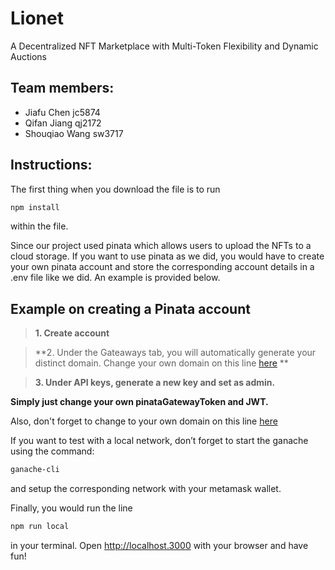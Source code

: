 # Lionet
A Decentralized NFT Marketplace with Multi-Token Flexibility and Dynamic Auctions

## Team members:
- Jiafu Chen jc5874
- Qifan Jiang qj2172
- Shouqiao Wang sw3717

## Instructions:
The first thing when you download the file is to run 
```bash
npm install
```
within the file.

Since our project used pinata which allows users to upload the NFTs to a cloud storage. If you want to use pinata as we did, you would have to create your own pinata account and store the corresponding account details in a .env file like we did. An example is provided below. 

## Example on creating a Pinata account
> **1. Create account**

> **2. Under the Gateaways tab, you will automatically generate your distinct domain. Change your own domain on this line [here](https://github.com/QifanJiang/Lionet/blob/5b22ead73fbd33c36d118b9db10a13a31ca12531/pages/create-nft.js#L54) **

> **3. Under API keys, generate a new key and set as admin.**



**Simply just change your own pinataGatewayToken and JWT.**

Also, don't forget to change to your own domain on this line
[here](https://github.com/QifanJiang/Lionet/blob/5b22ead73fbd33c36d118b9db10a13a31ca12531/pages/create-nft.js#L54) 

If you want to test with a local network, don’t forget to start the ganache using the command:
```bash
ganache-cli
```
and setup the corresponding network with your metamask wallet.

Finally, you would run the line 
```bash
npm run local
```
in your terminal. Open http://localhost.3000 with your browser and have fun!









